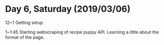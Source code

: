 # Day 6, Saturday (2019/03/06)

12~1 Getting setup

1~1:45 Starting webscraping of recipe puppy API. Learning a little about the format of the page. 